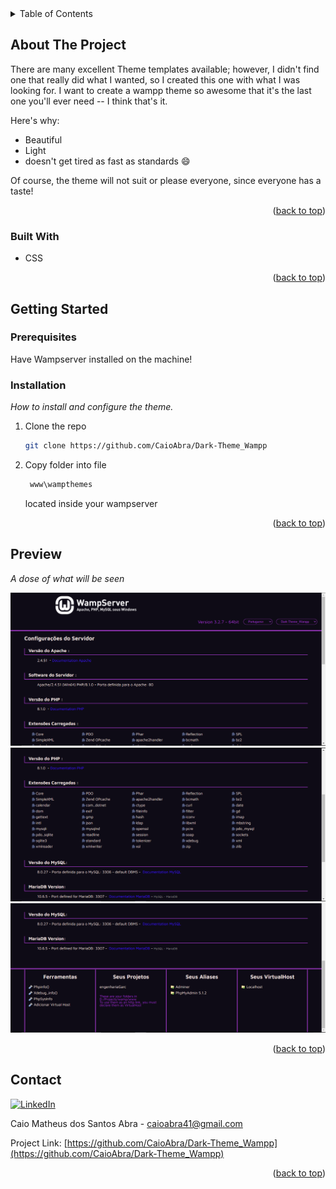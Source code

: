 <div id="top"></div>


<!-- TABLE OF CONTENTS -->
<details>
  <summary>Table of Contents</summary>
  <ol>
    <li>
      <a href="#about-the-project">About The Project</a>
      <ul>
        <li><a href="#built-with">Built With</a></li>
      </ul>
    </li>
    <li>
      <a href="#getting-started">Getting Started</a>
      <ul>
        <li><a href="#prerequisites">Prerequisites</a></li>
        <li><a href="#installation">Installation</a></li>
      </ul>
    </li>
    <li><a href="#Preview">Preview</a></li>
    <!-- <li><a href="#contributing">Contributing</a></li> -->
    <li><a href="#contact">Contact</a></li>
    
  </ol>
</details>

<!-- ABOUT THE PROJECT -->
## About The Project

There are many excellent Theme templates available; however, I didn't find one that really did what I wanted, so I created this one with what I was looking for. I want to create a wampp theme so awesome that it's the last one you'll ever need -- I think that's it.

Here's why:
* Beautiful
* Light
* doesn't get tired as fast as standards :smile:

Of course, the theme will not suit or please everyone, since everyone has a taste!

<p align="right">(<a href="#top">back to top</a>)</p>

### Built With

* CSS

<p align="right">(<a href="#top">back to top</a>)</p>



<!-- GETTING STARTED -->
## Getting Started
### Prerequisites
Have Wampserver installed on the machine!
### Installation
_How to install and configure the theme._

1. Clone the repo
   ```sh
   git clone https://github.com/CaioAbra/Dark-Theme_Wampp
   ```
2. Copy folder into file
   ```sh
    www\wampthemes
   ```
   located inside your wampserver

<p align="right">(<a href="#top">back to top</a>)</p>

<!-- USAGE EXAMPLES -->
## Preview
_A dose of what will be seen_

<img src="https://github.com/CaioAbra/Dark-Theme_Wampp/blob/main/img/first.png">
<img src="https://github.com/CaioAbra/Dark-Theme_Wampp/blob/main/img/second.png">
<img src="https://github.com/CaioAbra/Dark-Theme_Wampp/blob/main/img/third.png">

<p align="right">(<a href="#top">back to top</a>)</p>

<!-- CONTRIBUTING -->

<!-- ## Contributing

Contributions are what make the open source community such an amazing place to learn, inspire, and create. Any contributions you make are **greatly appreciated**.

If you have a suggestion that would make this better, please fork the repo and create a pull request. You can also simply open an issue with the tag "enhancement".
Don't forget to give the project a star! Thanks again!

1. Fork the Project
2. Create your Feature Branch (`git checkout -b feature/AmazingFeature`)
3. Commit your Changes (`git commit -m 'Add some AmazingFeature'`)
4. Push to the Branch (`git push origin feature/AmazingFeature`)
5. Open a Pull Request

<p align="right">(<a href="#top">back to top</a>)</p> -->



<!-- LICENSE -->

<!-- CONTACT -->
## Contact
[![LinkedIn][linkedin-shield]][linkedin-url]

Caio Matheus dos Santos Abra - caioabra41@gmail.com 

Project Link: [https://github.com/CaioAbra/Dark-Theme_Wampp](https://github.com/CaioAbra/Dark-Theme_Wampp)

<p align="right">(<a href="#top">back to top</a>)</p>

<!-- MARKDOWN LINKS & IMAGES -->
<!-- https://www.markdownguide.org/basic-syntax/#reference-style-links -->
[linkedin-shield]: https://img.shields.io/badge/-LinkedIn-black.svg?style=for-the-badge&logo=linkedin&colorB=555
[linkedin-url]: https://www.linkedin.com/in/caio-abra-61306212a/
[product-screenshot]: images/screenshot.png